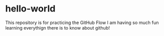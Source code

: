 # hello-world
This repository is for practicing the GitHub Flow
I am having so much fun learning everythign there is to know about github! 
